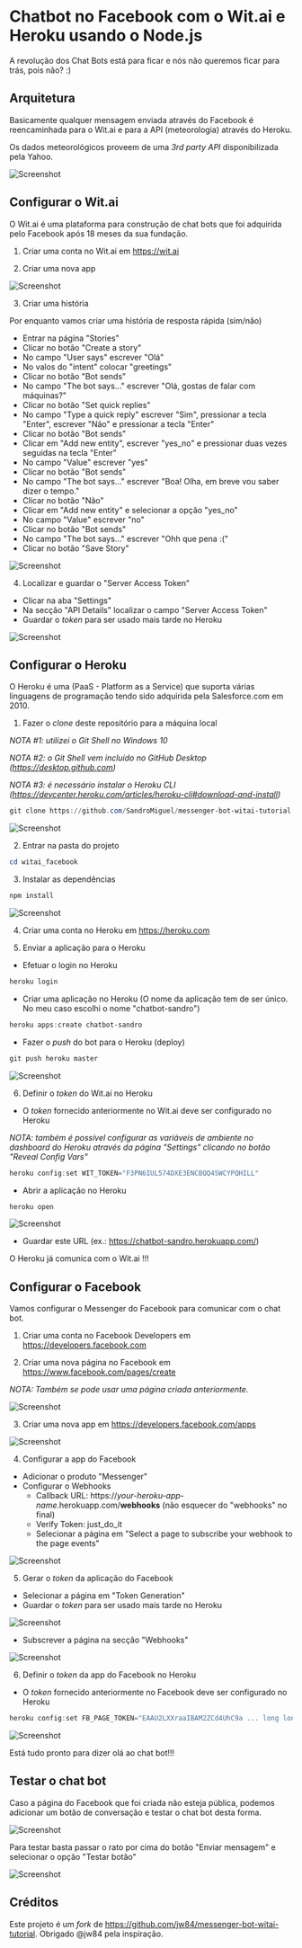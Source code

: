 # Chatbot no Facebook com o Wit.ai e Heroku usando o Node.js
A revolução dos Chat Bots está para ficar e nós não queremos ficar para trás, pois não? :)

## Arquitetura
Basicamente qualquer mensagem enviada através do Facebook é reencaminhada para o Wit.ai e para a API (meteorologia) através do Heroku.

Os dados meteorológicos proveem de uma *3rd party API* disponibilizada pela Yahoo.

![Screenshot](docs/img/chatbot_architecture.png)

## Configurar o Wit.ai
O Wit.ai é uma plataforma para construção de chat bots que foi adquirida pelo Facebook após 18 meses da sua fundação.

1. Criar uma conta no Wit.ai em https://wit.ai

2. Criar uma nova app

![Screenshot](docs/img/wit_create_app.png)

3. Criar uma história

Por enquanto vamos criar uma história de resposta rápida (sim/não)
- Entrar na página "Stories"
- Clicar no botão "Create a story"
- No campo "User says" escrever "Olá"
- No valos do "intent" colocar "greetings"
- Clicar no botão "Bot sends"
- No campo "The bot says..." escrever "Olá, gostas de falar com máquinas?"
- Clicar no botão "Set quick replies"
- No campo "Type a quick reply" escrever "Sim", pressionar a tecla "Enter", escrever "Não" e pressionar a tecla "Enter"
- Clicar no botão "Bot sends"
- Clicar em "Add new entity", escrever "yes_no" e pressionar duas vezes seguidas na tecla "Enter"
- No campo "Value" escrever "yes"
- Clicar no botão "Bot sends"
- No campo "The bot says..." escrever "Boa! Olha, em breve vou saber dizer o tempo."
- Clicar no botão "Não"
- Clicar em "Add new entity" e selecionar a opção "yes_no"
- No campo "Value" escrever "no"
- Clicar no botão "Bot sends"
- No campo "The bot says..." escrever "Ohh que pena :("
- Clicar no botão "Save Story"

![Screenshot](docs/img/wit_01_hello.gif)

4. Localizar e guardar o "Server Access Token"
- Clicar na aba "Settings"
- Na secção "API Details" localizar o campo "Server Access Token"
- Guardar o *token* para ser usado mais tarde no Heroku

![Screenshot](docs/img/wit_server_access_token.png)

## Configurar o Heroku
O Heroku é uma (PaaS - Platform as a Service) que suporta várias linguagens de programação tendo sido adquirida pela Salesforce.com em 2010.  

1. Fazer o *clone* deste repositório para a máquina local

*NOTA #1: utilizei o Git Shell no Windows 10*

*NOTA #2: o Git Shell vem incluído no GitHub Desktop (https://desktop.github.com)*

*NOTA #3: é necessário instalar o Heroku CLI (https://devcenter.heroku.com/articles/heroku-cli#download-and-install)*

```PowerShell
git clone https://github.com/SandroMiguel/messenger-bot-witai-tutorial witai_facebook
```
![Screenshot](docs/img/git_01_clone.gif)

2. Entrar na pasta do projeto
```PowerShell
cd witai_facebook
```

3. Instalar as dependências
```PowerShell
npm install
```
![Screenshot](docs/img/npm_01_install.gif)

4. Criar uma conta no Heroku em https://heroku.com

5. Enviar a aplicação para o Heroku
- Efetuar o login no Heroku
```PowerShell
heroku login
```
- Criar uma aplicação no Heroku
(O nome da aplicação tem de ser único. No meu caso escolhi o nome "chatbot-sandro")
```PowerShell
heroku apps:create chatbot-sandro
```
- Fazer o *push* do bot para o Heroku (deploy)
```PowerShell
git push heroku master
```
![Screenshot](docs/img/heroku_01_deploy.gif)

6. Definir o *token* do Wit.ai no Heroku
- O *token* fornecido anteriormente no Wit.ai deve ser configurado no Heroku

*NOTA: também é possível configurar as variáveis de ambiente no dashboard do Heroku através da página "Settings" clicando no botão "Reveal Config Vars"*
```PowerShell
heroku config:set WIT_TOKEN="F3PN6IUL574DXE3ENCBQQ4SWCYPQHILL"
```
- Abrir a aplicação no Heroku
```PowerShell
heroku open
```
![Screenshot](docs/img/heroku_02_wit_token.gif)

- Guardar este URL (ex.: https://chatbot-sandro.herokuapp.com/)

O Heroku já comunica com o Wit.ai !!! 

## Configurar o Facebook
Vamos configurar o Messenger do Facebook para comunicar com o chat bot.

1. Criar uma conta no Facebook Developers em https://developers.facebook.com

2. Criar uma nova página no Facebook em https://www.facebook.com/pages/create

*NOTA: Também se pode usar uma página criada anteriormente.*

![Screenshot](docs/img/facebook_01_create_page.png)

3. Criar uma nova app em https://developers.facebook.com/apps

![Screenshot](docs/img/facebook_02_create_app.png)

4. Configurar a app do Facebook
- Adicionar o produto "Messenger"
- Configurar o Webhooks
	- Callback URL: https://*your-heroku-app-name*.herokuapp.com/**webhooks** (não esquecer do "webhooks" no final)
	- Verify Token: just_do_it
	- Selecionar a página em "Select a page to subscribe your webhook to the page events"

![Screenshot](docs/img/heroku_03_webhooks.gif)

5. Gerar o *token* da aplicação do Facebook
- Selecionar a página em "Token Generation"
- Guardar o *token* para ser usado mais tarde no Heroku

![Screenshot](docs/img/facebook_03_token_generation.png)

- Subscrever a página na secção "Webhooks"

![Screenshot](docs/img/facebook_03_subscribe_page.png)

6. Definir o *token* da app do Facebook no Heroku
- O *token* fornecido anteriormente no Facebook deve ser configurado no Heroku
```PowerShell
heroku config:set FB_PAGE_TOKEN="EAAU2LXXraaIBAM2ZCd4UhC9a ... long long long token ... 9y7gSZB18pRuCgZDZD"
```

![Screenshot](docs/img/heroku_04_fb_page_token.gif)

Está tudo pronto para dizer olá ao chat bot!!!

## Testar o chat bot
Caso a página do Facebook que foi criada não esteja pública, podemos adicionar um botão de conversação e testar o chat bot desta forma.

![Screenshot](docs/img/Facebook_05_add_button.gif)

Para testar basta passar o rato por cima do botão "Enviar mensagem" e selecionar o opção "Testar botão"

![Screenshot](docs/img/Facebook_06_test.gif)

## Créditos

Este projeto é um *fork* de https://github.com/jw84/messenger-bot-witai-tutorial. Obrigado @jw84 pela inspiração.

